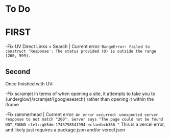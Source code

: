 # To Do

# FIRST
-Fix UV Direct Links + Search | Current error:  ```RangeError: Failed to construct 'Response': The status provided (0) is outside the range [200, 599].```

## Second
Once finished with UV:

-Fix scramjet in terms of when opening a site, it attempts to take you to {underglow}/scramjet/{googlesearch} rather than opening it within the iframe

-Fix rammerhead | Current error: ```An error occurred: unexpected server response to not match "200". Server says "The page could not be found NOT_FOUND cle1::gk5dm-1743798541994-ecfaedbcb386 "``` This is a vercel error, and likely just requires a package.json and/or vercel.json

